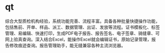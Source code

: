 # qt
综合大型质检机构经验，系统功能完善、流程丰富。具备各种批量快捷操作功能，包括售前、开单、样品、派工、数据管理、出证、发放等流程。证书模板化、标签管理、易编辑、快速打印，生成PDF电子报告、报告签名、电子签章、骑缝章、可网上验真查询。深入结合Excel，能操作Excel就会编辑证书，原始记录管理，报告修改痕迹查询。报告管理助手，能无缝兼容各种主流浏览器。
